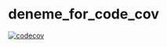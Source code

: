 # deneme_for_code_cov
[![codecov](https://codecov.io/gh/mehmetkoca0/deneme_for_code_cov/graph/badge.svg?token=GA6DQGD886)](https://codecov.io/gh/mehmetkoca0/deneme_for_code_cov)
